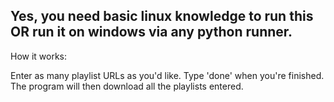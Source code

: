 ## Yes, you need basic linux knowledge to run this OR run it on windows via any python runner.


How it works:

Enter as many playlist URLs as you'd like.
Type 'done' when you're finished.
The program will then download all the playlists entered.
